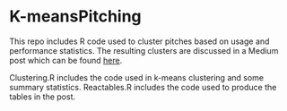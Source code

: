 # K-meansPitching

This repo includes R code used to cluster pitches based on usage and performance statistics. The resulting clusters are discussed in a Medium post which can be found [here](https://medium.com/@matan_k/arrows-in-the-quiver-classifying-pitches-by-role-59e053c92198).

Clustering.R includes the code used in k-means clustering and some summary statistics. Reactables.R includes the code used to produce the tables in the post. 
